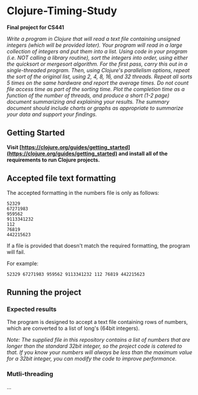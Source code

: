 # Clojure-Timing-Study

**Final project for CS441**

*Write a program in Clojure that will read a text file containing unsigned integers (which will be provided later). Your program will read in a large collection of integers and put them into a list. Using code in your program (i.e. NOT calling a library routine), sort the integers into order, using either the quicksort or mergesort algorithm. For the first pass, carry this out in a single-threaded program. Then, using Clojure's parallelism options, repeat the sort of the original list, using 2, 4, 8, 16, and 32 threads. Repeat all sorts 5 times on the same hardware and report the average times. Do not count file access time as part of the sorting time. Plot the completion time as a function of the number of threads, and produce a short (1-2 page) document summarizing and explaining your results. The summary document should include charts or graphs as appropriate to summarize your data and support your findings.*

## Getting Started

**Visit [https://clojure.org/guides/getting_started](https://clojure.org/guides/getting_started) and install all of the requirements to run Clojure projects.**

## Accepted file text formatting

The accepted formatting in the numbers file is only as follows:
```
52329
67271983
959562
9113341232
112
76819
442215623
```

If a file is provided that doesn't match the required formatting, the program will fail.

For example:
```
52329 67271983 959562 9113341232 112 76819 442215623
```

## Running the project

### Expected results

The program is designed to accept a text file containing rows of numbers, which are converted to a list of long's (64bit integers). 

*Note: The supplied file in this repository contains a list of numbers that are longer than the standard 32bit integer, so the project code is catered to that. If you know your numbers will always be less than the maximum value for a 32bit integer, you can modify the code to improve performance.*

### Mutli-threading

...

